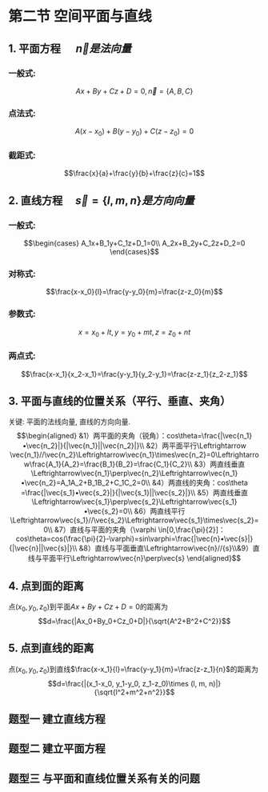 # 第二节 空间平面与直线

## 1. 平面方程 $\quad\vec{n}是法向量$
### 一般式:
$$Ax+By+Cz+D=0, \vec{n}=\{A, B, C\}$$

### 点法式:
$$A(x-x_0)+B(y-y_0)+C(z-z_0)=0$$

### 截距式:
$$\frac{x}{a}+\frac{y}{b}+\frac{z}{c}=1$$

## 2. 直线方程$\quad \vec{s}=\{l,m,n\}是方向向量$
### 一般式:
$$\begin{cases}
A_1x+B_1y+C_1z+D_1=0\\
A_2x+B_2y+C_2z+D_2=0
\end{cases}$$

### 对称式:
$$\frac{x-x_0}{l}=\frac{y-y_0}{m}=\frac{z-z_0}{m}$$

### 参数式:
$$x=x_0+lt, y=y_0+mt, z=z_0+nt$$

### 两点式:
$$\frac{x-x_1}{x_2-x_1}=\frac{y-y_1}{y_2-y_1}=\frac{z-z_1}{z_2-z_1}$$

## 3. 平面与直线的位置关系（平行、垂直、夹角）
关键: 平面的法线向量, 直线的方向向量.
$$\begin{aligned}
&1）两平面的夹角（锐角）：cos\theta=\frac{|\vec{n_1}•\vec{n_2}|}{|\vec{n_1}||\vec{n_2}|}\\
&2）两平面平行\Leftrightarrow \vec{n_1}//\vec{n_2}\Leftrightarrow\vec{n_1}\times\vec{n_2}=0\Leftrightarrow\frac{A_1}{A_2}=\frac{B_1}{B_2}=\frac{C_1}{C_2}\\
&3）两直线垂直\Leftrightarrow\vec{n_1}\perp\vec{n_2}\Leftrightarrow\vec{n_1}•\vec{n_2}=A_1A_2+B_1B_2+C_1C_2=0\\
&4）两直线的夹角：cos\theta =\frac{|\vec{s_1}•\vec{s_2}|}{|\vec{s_1}||\vec{s_2}|}\\
&5）两直线垂直\Leftrightarrow\vec{s_1}\perp\vec{s_2}\Leftrightarrow\vec{s_1}•\vec{s_2}=0\\
&6）两直线平行\Leftrightarrow\vec{s_1}//\vec{s_2}\Leftrightarrow\vec{s_1}\times\vec{s_2}=0\\
&7）直线与平面的夹角（\varphi \in[0,\frac{\pi}{2}]：cos\theta=cos(\frac{\pi}{2}-\varphi)=sin\varphi=\frac{|\vec{n}•\vec{s}|}{|\vec{n}||\vec{s}|}\\
&8）直线与平面垂直\Leftrightarrow\vec{n}//{s}\\&9）直线与平面平行\Leftrightarrow\vec{n}\perp\vec{s}
\end{aligned}$$

## 4. 点到面的距离
点$(x_0, y_0, z_0)$到平面$Ax+By+Cz+D=0$的距离为
$$d=\frac{|Ax_0+By_0+Cz_0+D|}{\sqrt{A^2+B^2+C^2}}$$

## 5. 点到直线的距离
点$(x_0, y_0, z_0)$到直线$\frac{x-x_1}{l}=\frac{y-y_1}{m}=\frac{z-z_1}{n}$的距离为
$$d=\frac{|(x_1-x_0, y_1-y_0, z_1-z_0)\times (l, m, n)|}{\sqrt{l^2+m^2+n^2}}$$

## 题型一 建立直线方程

## 题型二 建立平面方程

## 题型三 与平面和直线位置关系有关的问题
